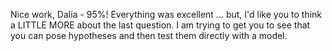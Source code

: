 Nice work, Dalia - 95%!  Everything was excellent ... but, I'd like you to think a LITTLE MORE about the last question.  I am trying to get you to see that you can pose hypotheses and then test them directly with a model.
